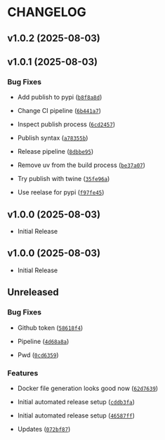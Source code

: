 # CHANGELOG

<!-- version list -->

## v1.0.2 (2025-08-03)


## v1.0.1 (2025-08-03)

### Bug Fixes

- Add publish to pypi
  ([`b8f8a8d`](https://github.com/syncable-dev/syncable-infra-gen-localAI/commit/b8f8a8d7942bfab7b045f67ae26919d565c2b64f))

- Change CI pipeline
  ([`6b441a7`](https://github.com/syncable-dev/syncable-infra-gen-localAI/commit/6b441a7710d9bec71a5c89bb9821deed95862941))

- Inspect publish process
  ([`6cd2457`](https://github.com/syncable-dev/syncable-infra-gen-localAI/commit/6cd2457b1ebf04a9bef0effcb3c92253bf23c31f))

- Publish syntax
  ([`a78355b`](https://github.com/syncable-dev/syncable-infra-gen-localAI/commit/a78355b9a339e0cee5a33281e200e368c54a55aa))

- Release pipeline
  ([`8dbbe95`](https://github.com/syncable-dev/syncable-infra-gen-localAI/commit/8dbbe95259088a216f4ba69caaac398a43300696))

- Remove uv from the build process
  ([`be37a07`](https://github.com/syncable-dev/syncable-infra-gen-localAI/commit/be37a076bfe4b71ac7530fbd8daa7db002c1ba4a))

- Try publish with twine
  ([`35fe96a`](https://github.com/syncable-dev/syncable-infra-gen-localAI/commit/35fe96a401358b58d4a2eaea06a8fc21d9456a56))

- Use reelase for pypi
  ([`f97fe45`](https://github.com/syncable-dev/syncable-infra-gen-localAI/commit/f97fe4574d6070ec3fb209c8c3c0aa2c92fe10b2))


## v1.0.0 (2025-08-03)

- Initial Release

## v1.0.0 (2025-08-03)

- Initial Release

## Unreleased

### Bug Fixes

- Github token
  ([`58618f4`](https://github.com/syncable-dev/syncable-infra-gen-localAI/commit/58618f410b6777fec84d6aae75c173dea3def26d))

- Pipeline
  ([`4d68a8a`](https://github.com/syncable-dev/syncable-infra-gen-localAI/commit/4d68a8a4636fbc23432693350ace3740c055713a))

- Pwd
  ([`0cd6359`](https://github.com/syncable-dev/syncable-infra-gen-localAI/commit/0cd635994b651a99295c6cb05072e8936c0e58ab))

### Features

- Docker file generation looks good now
  ([`62d7639`](https://github.com/syncable-dev/syncable-infra-gen-localAI/commit/62d763980e5154b5ab0b791041b4aa76cd355999))

- Initial automated release setup
  ([`cddb3fa`](https://github.com/syncable-dev/syncable-infra-gen-localAI/commit/cddb3fa6cff6aa68a48dabeacc64cc9323456393))

- Initial automated release setup
  ([`46587ff`](https://github.com/syncable-dev/syncable-infra-gen-localAI/commit/46587ff73c912fc86397adbed1f481ec75889904))

- Updates
  ([`072bf87`](https://github.com/syncable-dev/syncable-infra-gen-localAI/commit/072bf878112a1eeb6eefd01d7487e5e0de6b3774))
